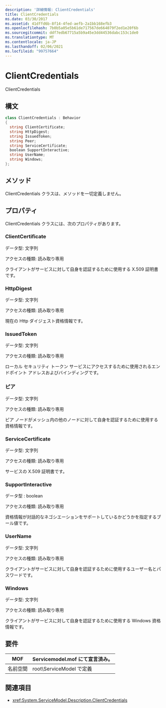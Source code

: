 ```yaml
---
description: '詳細情報: ClientCredentials'
title: ClientCredentials
ms.date: 03/30/2017
ms.assetid: 41dffd6b-8f14-4fed-aefb-2a1bb168efb3
ms.openlocfilehash: 7b0b5a05e5b61de717567de664079f2ed1e20f6b
ms.sourcegitcommit: ddf7edb67715a5b9a45e3dd44536dabc153c1de0
ms.translationtype: MT
ms.contentlocale: ja-JP
ms.lasthandoff: 02/06/2021
ms.locfileid: "99757664"
---
```

# <a name="clientcredentials"></a>ClientCredentials

ClientCredentials  
  
## <a name="syntax"></a>構文  
  
```csharp
class ClientCredentials : Behavior  
{  
  string ClientCertificate;  
  string HttpDigest;  
  string IssuedToken;  
  string Peer;  
  string ServiceCertificate;  
  boolean SupportInteractive;  
  string UserName;  
  string Windows;  
};  
```  
  
## <a name="methods"></a>メソッド  

 ClientCredentials クラスは、メソッドを一切定義しません。  
  
## <a name="properties"></a>プロパティ  

 ClientCredentials クラスには、次のプロパティがあります。  
  
### <a name="clientcertificate"></a>ClientCertificate  

 データ型: 文字列  
  
 アクセスの種類: 読み取り専用  
  
 クライアントがサービスに対して自身を認証するために使用する X.509 証明書です。  
  
### <a name="httpdigest"></a>HttpDigest  

 データ型: 文字列  
  
 アクセスの種類: 読み取り専用  
  
 現在の Http ダイジェスト資格情報です。  
  
### <a name="issuedtoken"></a>IssuedToken  

 データ型: 文字列  
  
 アクセスの種類: 読み取り専用  
  
 ローカル セキュリティ トークン サービスにアクセスするために使用されるエンドポイント アドレスおよびバインディングです。  
  
### <a name="peer"></a>ピア  

 データ型: 文字列  
  
 アクセスの種類: 読み取り専用  
  
 ピア ノードがメッシュ内の他のノードに対して自身を認証するために使用する資格情報です。  
  
### <a name="servicecertificate"></a>ServiceCertificate  

 データ型: 文字列  
  
 アクセスの種類: 読み取り専用  
  
 サービスの X.509 証明書です。  
  
### <a name="supportinteractive"></a>SupportInteractive  

 データ型 : boolean  
  
 アクセスの種類: 読み取り専用  
  
 資格情報が対話的なネゴシエーションをサポートしているかどうかを指定するブール値です。  
  
### <a name="username"></a>UserName  

 データ型: 文字列  
  
 アクセスの種類: 読み取り専用  
  
 クライアントがサービスに対して自身を認証するために使用するユーザー名とパスワードです。  
  
### <a name="windows"></a>Windows  

 データ型: 文字列  
  
 アクセスの種類: 読み取り専用  
  
 クライアントがサービスに対して自身を認証するために使用する Windows 資格情報です。  
  
## <a name="requirements"></a>要件  
  
|MOF|Servicemodel.mof にて宣言済み。|  
|---------|-----------------------------------|  
|名前空間|root\ServiceModel で定義|  
  
## <a name="see-also"></a>関連項目

- <xref:System.ServiceModel.Description.ClientCredentials>

